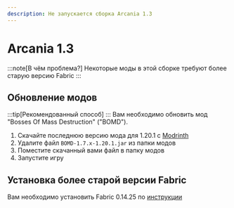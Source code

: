 ```yaml
---
description: Не запускается сборка Arcania 1.3
---
```

# Arcania 1.3
:::note[В чём проблема?]
Некоторые моды в этой сборке требуют более старую версию Fabric
:::
## Обновление модов
:::tip[Рекомендованный способ]
:::
Вам необходимо обновить мод "Bosses Of Mass Destruction" ("BOMD").
1. Скачайте последнюю версию мода для 1.20.1 с [Modrinth](https://modrinth.com/mod/bosses-of-mass-destruction/versions?g=1.20.1)
2. Удалите файл `BOMD-1.7.x-1.20.1.jar` из папки модов
3. Поместите скачанный вами файл в папку модов
4. Запустите игру

## Установка более старой версии Fabric
Вам необходимо установить Fabric 0.14.25 по [инструкции](../fabric)